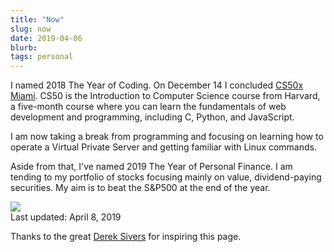 ```yaml
---
title: "Now"
slug: now
date: 2019-04-06
blurb: 
tags: personal
---
```


I named 2018 The Year of Coding. On December 14 I concluded [CS50x Miami](http://theideacenter.co/cs50xmiami/). CS50 is the Introduction to Computer Science course from Harvard, a five-month course where you can learn the fundamentals of web development and programming, including C, Python, and JavaScript.

I am now taking a break from programming and focusing on learning how to operate a Virtual Private Server and getting familiar with Linux commands. 

Aside from that, I've named 2019 The Year of Personal Finance. I am tending to my portfolio of stocks focusing mainly on value, dividend-paying securities. My aim is to beat the S&P500 at the end of the year.

<img src="/img/now.jpg" class="profile medium">

<div >Last updated: April 8, 2019</div>

Thanks to the great [Derek Sivers](http://sivers.org/nowff) for inspiring this page.

